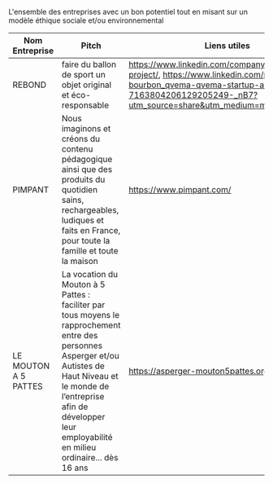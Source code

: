 L'ensemble des entreprises avec un bon potentiel tout en misant sur un modèle éthique sociale et/ou environnemental

| Nom Entreprise | Pitch | Liens utiles | Localisation 
| ----------- | ----------- | ----------- | ----------- | 
| REBOND | faire du ballon de sport un objet original et éco-responsable | https://www.linkedin.com/company/rebond-project/, https://www.linkedin.com/posts/anthony-bourbon_qvema-qvema-startup-activity-7163804206129205249-_nB7?utm_source=share&utm_medium=member_desktop | Nantes |
| PIMPANT | Nous imaginons et créons du contenu pédagogique ainsi que des produits du quotidien sains, rechargeables, ludiques et faits en France, pour toute la famille et toute la maison |https://www.pimpant.com/ |Caen |
| LE MOUTON A 5 PATTES | La vocation du Mouton à 5 Pattes : faciliter par tous moyens le rapprochement entre des personnes Asperger et/ou Autistes de Haut Niveau et le monde de l’entreprise afin de développer leur employabilité en milieu ordinaire... dès 16 ans |https://asperger-mouton5pattes.org/|Lille |
 
